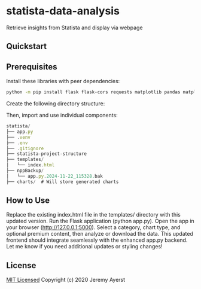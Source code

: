 # statista-data-analysis
Retrieve insights from Statista and display via webpage

## Quickstart
## Prerequisites 

Install these libraries with peer dependencies:

```bash
python -m pip install flask flask-cors requests matplotlib pandas matplotlib python-dotenv 
```

Create the following directory structure:

Then, import and use individual components:

```jsx
statista/
├── app.py
├── .venv
├── .env
├── .gitignore
├── statista-project-structure
├── templates/
│   └── index.html
├── nppBackup/
│   └── app.py.2024-11-22_115328.bak
├── charts/  # Will store generated charts

```

## How to Use
Replace the existing index.html file in the templates/ directory with this updated version.
Run the Flask application (python app.py).
Open the app in your browser (http://127.0.0.1:5000).
Select a category, chart type, and optional premium content, then analyze or download the data.
This updated frontend should integrate seamlessly with the enhanced app.py backend. Let me know if you need additional updates or styling changes!

## License

[MIT Licensed](LICENSE)
Copyright (c) 2020 Jeremy Ayerst

